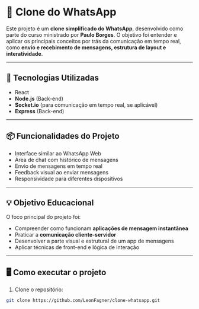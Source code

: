 # 📱 Clone do WhatsApp

Este projeto é um **clone simplificado do WhatsApp**, desenvolvido como parte do curso ministrado por **Paulo Borges**. O objetivo foi entender e aplicar os principais conceitos por trás da comunicação em tempo real, como **envio e recebimento de mensagens, estrutura de layout e interatividade**.

---

## 🚀 Tecnologias Utilizadas

- React
- **Node.js** (Back-end)
- **Socket.io** (para comunicação em tempo real, se aplicável)
- **Express** (Back-end)
  

---

## 📦 Funcionalidades do Projeto

- Interface similar ao WhatsApp Web
- Área de chat com histórico de mensagens
- Envio de mensagens em tempo real
- Feedback visual ao enviar mensagens
- Responsividade para diferentes dispositivos

---

## 💡 Objetivo Educacional

O foco principal do projeto foi:

- Compreender como funcionam **aplicações de mensagem instantânea**
- Praticar a **comunicação cliente-servidor**
- Desenvolver a parte visual e estrutural de um app de mensagens
- Aplicar técnicas de front-end e lógica de interação

---

## 🖥️ Como executar o projeto

1. Clone o repositório:
```bash
git clone https://github.com/LeonFagner/clone-whatsapp.git
